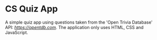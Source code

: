 # CS Quiz App

A simple quiz app using questions taken from the 'Open Trivia Database' API: *https://opentdb.com*.
The application only uses HTML, CSS and JavaScript.